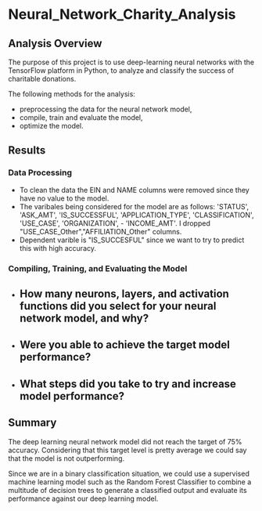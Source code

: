 # Neural_Network_Charity_Analysis
 
## Analysis Overview
The purpose of this project is to use deep-learning neural networks with the TensorFlow platform in Python, to analyze and classify the success of charitable donations.

The following methods for the analysis:
- preprocessing the data for the neural network model,
- compile, train and evaluate the model,
- optimize the model.

## Results
### Data Processing
- To clean the data the EIN and NAME columns were removed since they have no value to the model.
- The varibales being considered for the model are as follows: 'STATUS', 'ASK_AMT', 'IS_SUCCESSFUL', 'APPLICATION_TYPE', 'CLASSIFICATION', 'USE_CASE', 'ORGANIZATION', - 'INCOME_AMT'. I dropped "USE_CASE_Other","AFFILIATION_Other" columns.
- Dependent varible is "IS_SUCCESFUL" since we want to try to predict this with high accuracy.

### Compiling, Training, and Evaluating the Model
- How many neurons, layers, and activation functions did you select for your neural network model, and why?
    - 
- Were you able to achieve the target model performance?
    - 
- What steps did you take to try and increase model performance?
    - 


## Summary

The deep learning neural network model did not reach the target of 75% accuracy. Considering that this target level is pretty average we could say that the model is not outperforming.

Since we are in a binary classification situation, we could use a supervised machine learning model such as the Random Forest Classifier to combine a multitude of decision trees to generate a classified output and evaluate its performance against our deep learning model.